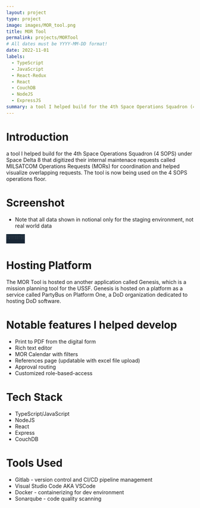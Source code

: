 ```yaml
---
layout: project
type: project
image: images/MOR_tool.png
title: MOR Tool
permalink: projects/MORTool
# All dates must be YYYY-MM-DD format!
date: 2022-11-01
labels:
  - TypeScript
  - JavaScript
  - React-Redux
  - React
  - CouchDB
  - NodeJS
  - ExpressJS
summary: a tool I helped build for the 4th Space Operations Squadron (4 SOPS) under Space Delta 8 that digitized their internal maintenace requests called MILSATCOM Operations Requests (MORs) for coordination and helped visualize overlapping requests. The tool is now being used on the 4 SOPS operations floor.
---
```

# Introduction
a tool I helped build for the 4th Space Operations Squadron (4 SOPS) under Space Delta 8 that digitized their internal maintenace requests called MILSATCOM Operations Requests (MORs) for coordination and helped visualize overlapping requests. The tool is now being used on the 4 SOPS operations floor.

# Screenshot
* Note that all data shown in notional only for the staging environment, not real world data
<img src="../images/MOR_tool.png" altText="MOR Tool Screenshot" width="50vw"/>


# Hosting Platform
The MOR Tool is hosted on another application called Genesis, which is a mission planning tool for the USSF. Genesis is hosted on a platform as a service called PartyBus on Platform One, a DoD organization dedicated to hosting DoD software.

# Notable features I helped develop
- Print to PDF from the digital form
- Rich text editor
- MOR Calendar with filters
- References page (updatable with excel file upload)
- Approval routing
- Customized role-based-access

# Tech Stack
- TypeScript/JavaScript
- NodeJS
- React
- Express
- CouchDB

# Tools Used
- Gitlab - version control and CI/CD pipeline management
- Visual Studio Code AKA VSCode
- Docker - containerizing for dev environment
- Sonarqube - code quality scanning

